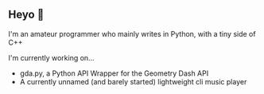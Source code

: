 ## Heyo 👋
I'm an amateur programmer who mainly writes in Python, with a tiny side of C++

I'm currently working on...
- gda.py, a Python API Wrapper for the Geometry Dash API
- A currently unnamed (and barely started) lightweight cli music player

<!--
**Encampeded/Encampeded** is a ✨ _special_ ✨ repository because its `README.md` (this file) appears on your GitHub profile.

Here are some ideas to get you started:

- 🔭 I’m currently working on ...
- 🌱 I’m currently learning ...
- 👯 I’m looking to collaborate on ...
- 🤔 I’m looking for help with ...
- 💬 Ask me about ...
- 📫 How to reach me: ...
- 😄 Pronouns: ...
- ⚡ Fun fact: ...
-->
